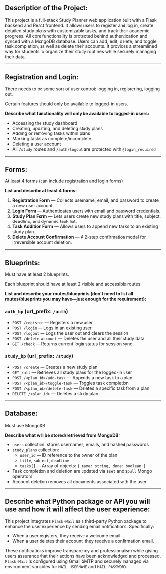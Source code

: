 ## Description of the Project:

This project is a full-stack Study Planner web application built with a Flask backend and React frontend. It allows users to register and log in, create detailed study plans with customizable tasks, and track their academic progress. All core functionality is protected behind authentication and synced with a MongoDB database. Users can add, edit, delete, and toggle task completion, as well as delete their accounts. It provides a streamlined way for students to organize their study routines while securely managing their data.

---

## Registration and Login:

There needs to be some sort of user control: logging in, registering, logging out.

Certain features should only be available to logged-in users.

**Describe what functionality will only be available to logged-in users:**

- Accessing the study dashboard
- Creating, updating, and deleting study plans
- Adding or removing tasks within plans
- Marking tasks as complete/incomplete
- Deleting a user account
- All `/study` routes and `/auth/logout` are protected with `@login_required`

---

## Forms:

At least 4 forms (can include registration and login forms)

**List and describe at least 4 forms:**

1. **Registration Form** — Collects username, email, and password to create a new user account.
2. **Login Form** — Authenticates users with email and password credentials.
3. **Study Plan Form** — Lets users create new study plans with title, subject, deadline, and dynamic task list.
4. **Task Addition Form** — Allows users to append new tasks to an existing study plan.
5. **Delete Account Confirmation** — A 2-step confirmation modal for irreversible account deletion.

---

## Blueprints:

Must have at least 2 blueprints.

Each blueprint should have at least 2 visible and accessible routes.

**List and describe your routes/blueprints (don’t need to list all routes/blueprints you may have—just enough for the requirement):**

### `auth_bp` (url_prefix: `/auth`)

- `POST /register` — Registers a new user
- `POST /login` — Logs in an existing user
- `POST /logout` — Logs the user out and clears the session
- `POST /delete-account` — Deletes the user and all their study data
- `GET /check` — Returns current login status for session sync

### `study_bp` (url_prefix: `/study`)

- `POST /create` — Creates a new study plan
- `GET /all` — Retrieves all study plans for the logged-in user
- `POST /<plan_id>/add-task` — Appends a new task to a plan
- `POST /<plan_id>/toggle-task` — Toggles task completion
- `POST /<plan_id>/delete-task` — Deletes a specific task from a plan
- `DELETE /<plan_id>` — Deletes a study plan

---

## Database:

Must use MongoDB

**Describe what will be stored/retrieved from MongoDB:**

- `users` collection: stores usernames, emails, and hashed passwords
- `study_plans` collection:
  - `user_id` — ID reference to the owner of the plan
  - `title`, `subject`, `deadline`
  - `tasks[]` — Array of objects: `{ name: string, done: boolean }`
- Task completion and deletion are updated via `$set` and `$pull` Mongo operators
- Account deletion removes all documents associated with the user

---

## Describe what Python package or API you will use and how it will affect the user experience:

This project integrates `Flask-Mail` as a third-party Python package to enhance the user experience by sending email notifications. Specifically:

- When a user registers, they receive a welcome email.
- When a user deletes their account, they receive a confirmation email.

These notifications improve transparency and professionalism while giving users assurance that their actions have been acknowledged and processed. `Flask-Mail` is configured using Gmail SMTP and securely managed via environment variables for `MAIL_USERNAME` and `MAIL_PASSWORD`.

